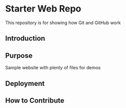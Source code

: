# Starter Web Repo

This repository is for showing how Git and GitHub work

## Introduction


## Purpose

Sample website with plenty of files for demos


## Deployment


## How to Contribute